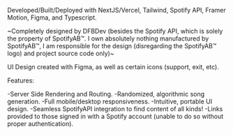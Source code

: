 Developed/Built/Deployed with NextJS/Vercel, Tailwind, Spotify API, Framer Motion, Figma, and Typescript.

~Completely designed by DFBDev (besides the Spotify API, which is solely the property of SpotifyAB™. I own absolutely nothing manufactured by SpotifyAB™, I am responsible for the design (disregarding the SpotifyAB™ logo) and project source code only)~

UI Design created with Figma, as well as certain icons (support, exit, etc).

Features:

-Server Side Rendering and Routing.
-Randomized, algorithmic song generation.
-Full mobile/desktop responsiveness.
-Intuitive, portable UI design.
-Seamless SpotifyAPI integration to find content of all kinds!
-Links provided to those signed in with a Spotify account (unable to do so without proper authentication).